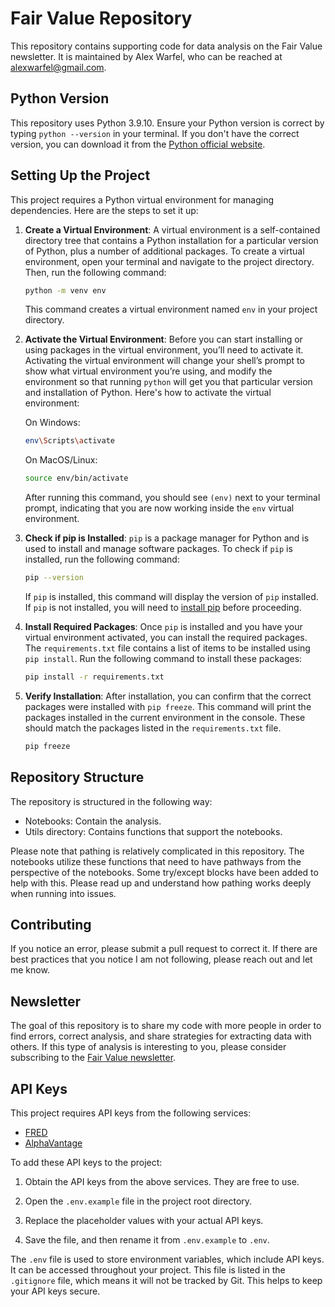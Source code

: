 # Fair Value Repository

This repository contains supporting code for data analysis on the Fair Value newsletter. It is maintained by Alex Warfel, who can be reached at alexwarfel@gmail.com.

## Python Version

This repository uses Python 3.9.10. Ensure your Python version is correct by typing `python --version` in your terminal. If you don't have the correct version, you can download it from the [Python official website](https://www.python.org/downloads/).

## Setting Up the Project

This project requires a Python virtual environment for managing dependencies. Here are the steps to set it up:

1. **Create a Virtual Environment**: A virtual environment is a self-contained directory tree that contains a Python installation for a particular version of Python, plus a number of additional packages. To create a virtual environment, open your terminal and navigate to the project directory. Then, run the following command:

   ```bash
   python -m venv env
   ```

   This command creates a virtual environment named `env` in your project directory.

2. **Activate the Virtual Environment**: Before you can start installing or using packages in the virtual environment, you’ll need to activate it. Activating the virtual environment will change your shell’s prompt to show what virtual environment you’re using, and modify the environment so that running `python` will get you that particular version and installation of Python. Here's how to activate the virtual environment:

   On Windows:

   ```bash
   env\Scripts\activate
   ```

   On MacOS/Linux:

   ```bash
   source env/bin/activate
   ```

   After running this command, you should see `(env)` next to your terminal prompt, indicating that you are now working inside the `env` virtual environment.

3. **Check if pip is Installed**: `pip` is a package manager for Python and is used to install and manage software packages. To check if `pip` is installed, run the following command:

   ```bash
   pip --version
   ```

   If `pip` is installed, this command will display the version of `pip` installed. If `pip` is not installed, you will need to [install pip](https://pip.pypa.io/en/stable/installation/) before proceeding.

4. **Install Required Packages**: Once `pip` is installed and you have your virtual environment activated, you can install the required packages. The `requirements.txt` file contains a list of items to be installed using `pip install`. Run the following command to install these packages:

   ```bash
   pip install -r requirements.txt
   ```

5. **Verify Installation**: After installation, you can confirm that the correct packages were installed with `pip freeze`. This command will print the packages installed in the current environment in the console. These should match the packages listed in the `requirements.txt` file.

   ```bash
   pip freeze
   ```

## Repository Structure

The repository is structured in the following way:

- Notebooks: Contain the analysis.
- Utils directory: Contains functions that support the notebooks.

Please note that pathing is relatively complicated in this repository. The notebooks utilize these functions that need to have pathways from the perspective of the notebooks. Some try/except blocks have been added to help with this. Please read up and understand how pathing works deeply when running into issues.

## Contributing

If you notice an error, please submit a pull request to correct it. If there are best practices that you notice I am not following, please reach out and let me know.

## Newsletter

The goal of this repository is to share my code with more people in order to find errors, correct analysis, and share strategies for extracting data with others. If this type of analysis is interesting to you, please consider subscribing to the [Fair Value newsletter](https://www.alexwarfel.com/).

## API Keys

This project requires API keys from the following services:

- [FRED](https://fred.stlouisfed.org/docs/api/api_key.html)
- [AlphaVantage](https://www.alphavantage.co/)

To add these API keys to the project:

1. Obtain the API keys from the above services. They are free to use.

2. Open the `.env.example` file in the project root directory.

3. Replace the placeholder values with your actual API keys.

4. Save the file, and then rename it from `.env.example` to `.env`.

The `.env` file is used to store environment variables, which include API keys. It can be accessed throughout your project. This file is listed in the `.gitignore` file, which means it will not be tracked by Git. This helps to keep your API keys secure.
